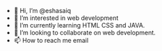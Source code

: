 - 👋 Hi, I’m @eshasaiq
- 👀 I’m interested in web development
- 🌱 I’m currently learning HTML CSS and JAVA.
- 💞️ I’m looking to collaborate on web development.
- 📫 How to reach me email

<!---
eshasaiq/eshasaiq is a ✨ special ✨ repository because its `README.md` (this file) appears on your GitHub profile.
You can click the Preview link to take a look at your changes.
--->
